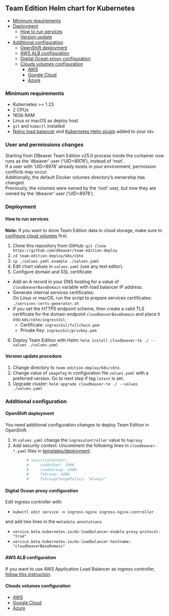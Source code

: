 ## Team Edition Helm chart for Kubernetes

- [Minimum requirements](#minimum-requirements)
- [Deployment](#deployment)
  - [How to run services](#how-to-run-services)
  - [Version update](#version-update-procedure)
- [Additional configuration](#additional-configuration)
  - [OpenShift deployment](#openshift-deployment)
  - [AWS ALB configuration ](../AWS/aws-eks/README.md#aws-alb-configuration-for-kubernetes-deployment)
  - [Digital Ocean proxy configuration](#digital-ocean-proxy-configuration)
  - [Clouds volumes configuration](#clouds-volumes-configuration)
    - [AWS](../AWS/aws-eks/README.md#aws-volumes-configuration-for-kubernetes-deployment)
    - [Google Cloud](../GCP/gke/README.md)
    - [Azure](../Azure/aks/README.md)


### Minimum requirements

* Kubernetes >= 1.23
* 2 CPUs
* 16Gb RAM
* Linux or macOS as deploy host
* `git` and `kubectl` installed
* [Nginx load balancer](https://docs.nginx.com/nginx-ingress-controller/installation/installation-with-helm/) and [Kubernetes Helm plugin](https://helm.sh/docs/topics/plugins/) added to your `k8s`

### User and permissions changes

Starting from DBeaver Team Edition v25.0 process inside the container now runs as the ‘dbeaver’ user (‘UID=8978’), instead of ‘root’.  
If a user with ‘UID=8978’ already exists in your environment, permission conflicts may occur.  
Additionally, the default Docker volumes directory’s ownership has changed.  
Previously, the volumes were owned by the ‘root’ user, but now they are owned by the ‘dbeaver’ user (‘UID=8978’).  

### Deployment

#### How to run services

**Note:** If you want to store Team Edition data in cloud storage, make sure to [configure cloud volumes](#clouds-volumes-configuration) first.

1. Clone this repository from GitHub: `git clone https://github.com/dbeaver/team-edition-deploy`
2. `cd team-edition-deploy/k8s/cbte`
3. `cp ./values.yaml.example ./values.yaml`
4. Edit chart values in `values.yaml` (use any text editor).
5. Configure domain and SSL certificate:
  - Add an A record in your DNS hosting for a value of `cloudbeaverBaseDomain` variable with load balancer IP address.
  - Generate internal services certificates:  
     On Linux or macOS, run the script to prepare services certificates:   
       `./services-certs-generator.sh`
  - If you set the *HTTPS* endpoint scheme, then create a valid TLS certificate for the domain endpoint `cloudbeaverBaseDomain` and place it into `k8s/cbte/ingressSsl`:  
    - Certificate: `ingressSsl/fullchain.pem`  
    - Private Key: `ingressSsl/privkey.pem`
6. Deploy Team Edition with Helm: `helm install cloudbeaver-te ./ --values ./values.yaml`

#### Version update procedure

1. Change directory to `team-edition-deploy/k8s/cbte`.
2. Change value of `imageTag` in configuration file `values.yaml` with a preferred version. Go to next step if tag `latest` is set.
3. Upgrade cluster: `helm upgrade cloudbeaver-te ./ --values ./values.yaml`

### Additional configuration

#### OpenShift deployment

You need additional configuration changes to deploy Team Edition in OpenShift.

1. In `values.yaml` change the `ingressController` value to `haproxy`
2. Add security context:
  Uncomment the following lines in `cloudbeaver-*.yaml` files in [templates/deployment](cbte/templates/deployment):
    ```yaml
          # securityContext:
          #     runAsUser: 1000
          #     runAsGroup: 1000
          #     fsGroup: 1000
          #     fsGroupChangePolicy: "Always"
    ```

#### Digital Ocean proxy configuration

Edit ingress controller with:

- `kubectl edit service -n ingress-nginx ingress-nginx-controller`

and add two lines in the `metadata.annotations`

- `service.beta.kubernetes.io/do-loadbalancer-enable-proxy-protocol: "true"`
- `service.beta.kubernetes.io/do-loadbalancer-hostname: "cloudbeaverBaseDomain"`

#### AWS ALB configuration

If you want to use AWS Application Load Balancer as ingress controller, [follow this instruction](../AWS/aws-eks/README.md#aws-alb-configuration-for-kubernetes-deployment).

#### Clouds volumes configuration

- [AWS](../AWS/aws-eks/README.md#aws-volumes-configuration-for-kubernetes-deployment)
- [Google Cloud](../GCP/gke/README.md)
- [Azure](../Azure/aks/README.md)
